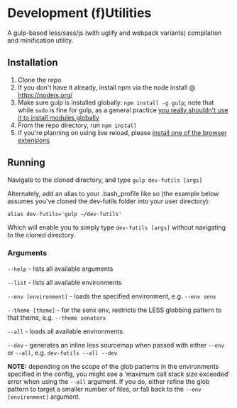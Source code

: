 # Development (f)Utilities

A gulp-based less/sass/js (with uglify and webpack variants) compilation and minification utility.

## Installation

1. Clone the repo
2. If you don't have it already, install npm via the node install @ https://nodejs.org/
3. Make sure gulp is installed globally: `npm install -g gulp`; note that while `sudo` is fine for gulp, as a general practice [you really shouldn't use it to install modules globally](https://docs.npmjs.com/getting-started/fixing-npm-permissions)
4. From the repo directory, run `npm install`
5. If you're planning on using live reload, please [install one of the browser extensions](http://livereload.com/extensions/)

## Running

Navigate to the cloned directory, and type `gulp dev-futils [args]`

Alternately, add an alias to your .bash_profile like so (the example below assumes you've cloned the dev-futils folder into your user directory):

`alias dev-futils='gulp ~/dev-futils'`

Which will enable you to simply type `dev-futils [args]` without navigating to the cloned directory.

### Arguments

`--help` - lists all available arguments

`--list` - lists all available environments

`--env [environment]` - loads the specified environment, e.g. `--env senx`

`--theme [theme]` - for the senx env, restricts the LESS globbing pattern to that theme, e.g. `--theme senatorx`

`--all` - loads all available environments

`--dev` - generates an inline less sourcemap when passed with either `--env` or `--all`, e.g. `dev-futils --all --dev`

**NOTE:** depending on the scope of the glob patterns in the environments specified in the config, you might see a 'maximum call stack size exceeded' error when using the `--all` argument. If you do, either refine the glob pattern to target a smaller number of files, or fall back to the `--env [environment]` argument.

